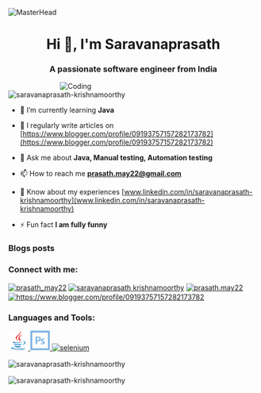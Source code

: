 ![MasterHead](https://institute.careerguide.com/wp-content/uploads/2020/09/Blog-Post-Graphic-How-to-design-the-perfect-MMS_gif.gif)
<h1 align="center">Hi 👋, I'm Saravanaprasath</h1>
<h3 align="center">A passionate software engineer from India</h3>
<img align="right" alt="Coding" width="400" src="https://camo.githubusercontent.com/a4c584bce1c41271485d28f92aaf9f581b3c88b68ca723b6edfd58b4ba988c2b/68747470733a2f2f63646e2e6472696262626c652e636f6d2f75736572732f313138373833362f73637265656e73686f74732f363533393432392f70726f6772616d65722e676966">

<p align="left"> <img src="https://komarev.com/ghpvc/?username=saravanaprasath-krishnamoorthy&label=Profile%20views&color=0e75b6&style=flat" alt="saravanaprasath-krishnamoorthy" /> </p>

- 🌱 I’m currently learning **Java**

- 📝 I regularly write articles on [https://www.blogger.com/profile/09193757157282173782](https://www.blogger.com/profile/09193757157282173782)

- 💬 Ask me about **Java, Manual testing, Automation testing**

- 📫 How to reach me **prasath.may22@gmail.com**

- 📄 Know about my experiences [www.linkedin.com/in/saravanaprasath-krishnamoorthy](www.linkedin.com/in/saravanaprasath-krishnamoorthy)

- ⚡ Fun fact **I am fully funny**

### Blogs posts
<!-- BLOG-POST-LIST:START -->
<!-- BLOG-POST-LIST:END -->

<h3 align="left">Connect with me:</h3>
<p align="left">
<a href="https://twitter.com/prasath_may22" target="blank"><img align="center" src="https://raw.githubusercontent.com/rahuldkjain/github-profile-readme-generator/master/src/images/icons/Social/twitter.svg" alt="prasath_may22" height="30" width="40" /></a>
<a href="https://linkedin.com/in/saravanaprasath krishnamoorthy" target="blank"><img align="center" src="https://raw.githubusercontent.com/rahuldkjain/github-profile-readme-generator/master/src/images/icons/Social/linked-in-alt.svg" alt="saravanaprasath krishnamoorthy" height="30" width="40" /></a>
<a href="https://instagram.com/prasath.may22" target="blank"><img align="center" src="https://raw.githubusercontent.com/rahuldkjain/github-profile-readme-generator/master/src/images/icons/Social/instagram.svg" alt="prasath.may22" height="30" width="40" /></a>
<a href="/https://www.blogger.com/profile/09193757157282173782" target="blank"><img align="center" src="https://raw.githubusercontent.com/rahuldkjain/github-profile-readme-generator/master/src/images/icons/Social/rss.svg" alt="https://www.blogger.com/profile/09193757157282173782" height="30" width="40" /></a>
</p>

<h3 align="left">Languages and Tools:</h3>
<p align="left"> <a href="https://www.java.com" target="_blank" rel="noreferrer"> <img src="https://raw.githubusercontent.com/devicons/devicon/master/icons/java/java-original.svg" alt="java" width="40" height="40"/> </a> <a href="https://www.photoshop.com/en" target="_blank" rel="noreferrer"> <img src="https://raw.githubusercontent.com/devicons/devicon/master/icons/photoshop/photoshop-line.svg" alt="photoshop" width="40" height="40"/> </a> <a href="https://www.selenium.dev" target="_blank" rel="noreferrer"> <img src="https://raw.githubusercontent.com/detain/svg-logos/780f25886640cef088af994181646db2f6b1a3f8/svg/selenium-logo.svg" alt="selenium" width="40" height="40"/> </a> </p>

<p><img align="center" src="https://github-readme-stats.vercel.app/api/top-langs?username=saravanaprasath-krishnamoorthy&show_icons=true&locale=en&layout=compact" alt="saravanaprasath-krishnamoorthy" /></p>

<p><img align="center" src="https://github-readme-streak-stats.herokuapp.com/?user=saravanaprasath-krishnamoorthy&" alt="saravanaprasath-krishnamoorthy" /></p>
